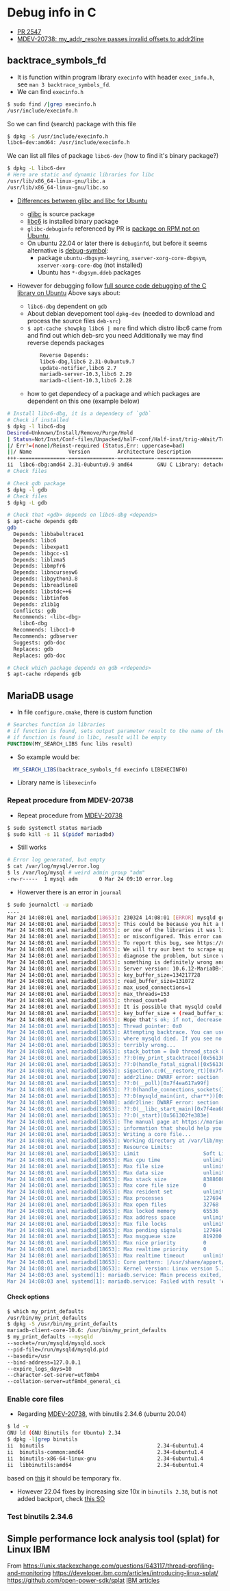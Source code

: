 # Debug info in C
- [PR 2547](https://github.com/MariaDB/server/pull/2547)
- [MDEV-20738: my_addr_resolve passes invalid offsets to addr2line](https://jira.mariadb.org/browse/MDEV-20738)

## backtrace_symbols_fd
- It is function within program library `execinfo` with header `exec_info.h`, see `man 3 backtrace_symbols_fd`.
- We can find `execinfo.h`
```bash
$ sudo find /|grep execinfo.h
/usr/include/execinfo.h
```
So we can find (search) package with this file
```bash
$ dpkg -S /usr/include/execinfo.h 
libc6-dev:amd64: /usr/include/execinfo.h
```
We can list all files of package `libc6-dev` (how to find it's binary package?)
```bash
$ dpkg -L libc6-dev
# Here are static and dynamic libraries for libc
/usr/lib/x86_64-linux-gnu/libc.a
/usr/lib/x86_64-linux-gnu/libc.so
```

- [Differences between glibc and libc for Ubuntu](https://stackoverflow.com/questions/54053087/libc-or-glibc-in-ubuntu)
  - [glibc](https://packages.ubuntu.com/search?keywords=glibc&searchon=sourcenames&suite=all&section=all) is source package
  - [libc6](https://packages.ubuntu.com/search?keywords=libc6&searchon=names&suite=all&section=all) is installed binary package
  - `glibc-debuginfo` referenced by PR is [package on RPM not on Ubuntu](https://unix.stackexchange.com/questions/645907/glibc-debuginfo-ubuntu),
  - On ubuntu 22.04 or later there is `debuginfd`, but before it seems alternative is [debug-symbol](https://wiki.ubuntu.com/Debug%20Symbol%20Packages):
    - package `ubuntu-dbgsym-keyring`, `xserver-xorg-core-dbgsym`, `xserver-xorg-core-dbg` (not installed)
    - Ubuntu has `*-dbgsym.ddeb` packages

- However for debugging follow [full source code debugging of the C library on Ubuntu](https://stackoverflow.com/questions/48278881/gdb-complaining-about-missing-raise-c/48287761#48287761)
  Above says about:
  - `libc6-dbg` dependent on `gdb`
  - About debian devepoment tool `dpkg-dev` (needed to download and process the source files `deb-src`)
  - `$ apt-cache showpkg libc6 | more` find which distro libc6 came from and find out which deb-src you need
    Additionally we may find reverse depends packages
    ```bash
        Reverse Depends:
        libc6-dbg,libc6 2.31-0ubuntu9.7
        update-notifier,libc6 2.7
        mariadb-server-10.3,libc6 2.29
        mariadb-client-10.3,libc6 2.28
    ```
  - how to get dependecy of a package and which packages are dependent on this one (example below)
```bash
# Install libc6-dbg, it is a dependecy of `gdb`
# Check if installed
$ dpkg -l libc6-dbg
Desired=Unknown/Install/Remove/Purge/Hold
| Status=Not/Inst/Conf-files/Unpacked/halF-conf/Half-inst/trig-aWait/Trig-pend
|/ Err?=(none)/Reinst-required (Status,Err: uppercase=bad)
||/ Name            Version         Architecture Description
+++-===============-===============-============-=========================================
ii  libc6-dbg:amd64 2.31-0ubuntu9.9 amd64        GNU C Library: detached debugging symbols
# Check files

# Check gdb package
$ dpkg -l gdb
# Check files
$ dpkg -L gdb

# Check that <gdb> depends on libc6-dbg <depends>
$ apt-cache depends gdb
gdb
  Depends: libbabeltrace1
  Depends: libc6
  Depends: libexpat1
  Depends: libgcc-s1
  Depends: liblzma5
  Depends: libmpfr6
  Depends: libncursesw6
  Depends: libpython3.8
  Depends: libreadline8
  Depends: libstdc++6
  Depends: libtinfo6
  Depends: zlib1g
  Conflicts: gdb
  Recommends: <libc-dbg>
    libc6-dbg
  Recommends: libcc1-0
  Recommends: gdbserver
  Suggests: gdb-doc
  Replaces: gdb
  Replaces: gdb-doc

# Check which package depends on gdb <rdepends>
$ apt-cache rdepends gdb 

```
## MariaDB usage

- In file `configure.cmake`, there is custom function
```cmake
# Searches function in libraries
# if function is found, sets output parameter result to the name of the library
# if function is found in libc, result will be empty 
FUNCTION(MY_SEARCH_LIBS func libs result)
```
- So example would be:
```cmake
  MY_SEARCH_LIBS(backtrace_symbols_fd execinfo LIBEXECINFO)
```
- Library name is `libexecinfo`

### Repeat procedure from MDEV-20738
- Repeat procedure from [MDEV-20738](https://jira.mariadb.org/browse/MDEV-20738)
```bash
$ sudo systemctl status mariadb
$ sudo kill -s 11 $(pidof mariadbd)
```
- Still works
```bash
# Error log generated, but empty
$ cat /var/log/mysql/error.log
$ ls /var/log/mysql # weird admin group "adm"
-rw-r-----  1 mysql adm       0 Mar 24 09:10 error.log
```
- Howerver there is an error in `journal`
```bash
$ sudo journalctl -u mariadb
....
Mar 24 14:08:01 anel mariadbd[18653]: 230324 14:08:01 [ERROR] mysqld got signal 11 ;
Mar 24 14:08:01 anel mariadbd[18653]: This could be because you hit a bug. It is also possible that this binary
Mar 24 14:08:01 anel mariadbd[18653]: or one of the libraries it was linked against is corrupt, improperly built,
Mar 24 14:08:01 anel mariadbd[18653]: or misconfigured. This error can also be caused by malfunctioning hardware.
Mar 24 14:08:01 anel mariadbd[18653]: To report this bug, see https://mariadb.com/kb/en/reporting-bugs
Mar 24 14:08:01 anel mariadbd[18653]: We will try our best to scrape up some info that will hopefully help
Mar 24 14:08:01 anel mariadbd[18653]: diagnose the problem, but since we have already crashed,
Mar 24 14:08:01 anel mariadbd[18653]: something is definitely wrong and this may fail.
Mar 24 14:08:01 anel mariadbd[18653]: Server version: 10.6.12-MariaDB-1:10.6.12+maria~ubu2004 source revision: 4c79e15cc3716f69c044d428>
Mar 24 14:08:01 anel mariadbd[18653]: key_buffer_size=134217728
Mar 24 14:08:01 anel mariadbd[18653]: read_buffer_size=131072
Mar 24 14:08:01 anel mariadbd[18653]: max_used_connections=1
Mar 24 14:08:01 anel mariadbd[18653]: max_threads=153
Mar 24 14:08:01 anel mariadbd[18653]: thread_count=0
Mar 24 14:08:01 anel mariadbd[18653]: It is possible that mysqld could use up to
Mar 24 14:08:01 anel mariadbd[18653]: key_buffer_size + (read_buffer_size + sort_buffer_size)*max_threads = 467967 K  bytes of memory
Mar 24 14:08:01 anel mariadbd[18653]: Hope that's ok; if not, decrease some variables in the equation.
Mar 24 14:08:01 anel mariadbd[18653]: Thread pointer: 0x0
Mar 24 14:08:01 anel mariadbd[18653]: Attempting backtrace. You can use the following information to find out
Mar 24 14:08:01 anel mariadbd[18653]: where mysqld died. If you see no messages after this, something went
Mar 24 14:08:01 anel mariadbd[18653]: terribly wrong...
Mar 24 14:08:01 anel mariadbd[18653]: stack_bottom = 0x0 thread_stack 0x49000
Mar 24 14:08:01 anel mariadbd[18653]: ??:0(my_print_stacktrace)[0x5613038340c2]
Mar 24 14:08:01 anel mariadbd[18653]: ??:0(handle_fatal_signal)[0x5613032fbc55]
Mar 24 14:08:01 anel mariadbd[18653]: sigaction.c:0(__restore_rt)[0x7f4ea65a7420]
Mar 24 14:08:01 anel mariadbd[19078]: addr2line: DWARF error: section .debug_info is larger than its filesize! (0x93ef57 vs 0x530ea0)
Mar 24 14:08:01 anel mariadbd[18653]: ??:0(__poll)[0x7f4ea617a99f]
Mar 24 14:08:01 anel mariadbd[18653]: ??:0(handle_connections_sockets())[0x561302fee35a]
Mar 24 14:08:01 anel mariadbd[18653]: ??:0(mysqld_main(int, char**))[0x561302feee96]
Mar 24 14:08:01 anel mariadbd[19080]: addr2line: DWARF error: section .debug_info is larger than its filesize! (0x93ef57 vs 0x530ea0)
Mar 24 14:08:01 anel mariadbd[18653]: ??:0(__libc_start_main)[0x7f4ea608c083]
Mar 24 14:08:01 anel mariadbd[18653]: ??:0(_start)[0x561302fe383e]
Mar 24 14:08:01 anel mariadbd[18653]: The manual page at https://mariadb.com/kb/en/how-to-produce-a-full-stack-trace-for-mysqld/ contai>
Mar 24 14:08:01 anel mariadbd[18653]: information that should help you find out what is causing the crash.
Mar 24 14:08:01 anel mariadbd[18653]: Writing a core file...
Mar 24 14:08:01 anel mariadbd[18653]: Working directory at /var/lib/mysql
Mar 24 14:08:01 anel mariadbd[18653]: Resource Limits:
Mar 24 14:08:01 anel mariadbd[18653]: Limit                     Soft Limit           Hard Limit           Units
Mar 24 14:08:01 anel mariadbd[18653]: Max cpu time              unlimited            unlimited            seconds
Mar 24 14:08:01 anel mariadbd[18653]: Max file size             unlimited            unlimited            bytes
Mar 24 14:08:01 anel mariadbd[18653]: Max data size             unlimited            unlimited            bytes
Mar 24 14:08:01 anel mariadbd[18653]: Max stack size            8388608              unlimited            bytes
Mar 24 14:08:01 anel mariadbd[18653]: Max core file size        0                    unlimited            bytes
Mar 24 14:08:01 anel mariadbd[18653]: Max resident set          unlimited            unlimited            bytes
Mar 24 14:08:01 anel mariadbd[18653]: Max processes             127694               127694               processes
Mar 24 14:08:01 anel mariadbd[18653]: Max open files            32768                32768                files
Mar 24 14:08:01 anel mariadbd[18653]: Max locked memory         65536                65536                bytes
Mar 24 14:08:01 anel mariadbd[18653]: Max address space         unlimited            unlimited            bytes
Mar 24 14:08:01 anel mariadbd[18653]: Max file locks            unlimited            unlimited            locks
Mar 24 14:08:01 anel mariadbd[18653]: Max pending signals       127694               127694               signals
Mar 24 14:08:01 anel mariadbd[18653]: Max msgqueue size         819200               819200               bytes
Mar 24 14:08:01 anel mariadbd[18653]: Max nice priority         0                    0
Mar 24 14:08:01 anel mariadbd[18653]: Max realtime priority     0                    0
Mar 24 14:08:01 anel mariadbd[18653]: Max realtime timeout      unlimited            unlimited            us
Mar 24 14:08:01 anel mariadbd[18653]: Core pattern: |/usr/share/apport/apport -p%p -s%s -c%c -d%d -P%P -u%u -g%g -- %E
Mar 24 14:08:01 anel mariadbd[18653]: Kernel version: Linux version 5.15.0-67-generic (buildd@lcy02-amd64-029) (gcc (Ubuntu 9.4.0-1ubun>
Mar 24 14:08:03 anel systemd[1]: mariadb.service: Main process exited, code=dumped, status=11/SEGV
Mar 24 14:08:03 anel systemd[1]: mariadb.service: Failed with result 'core-dump'.
```
#### Check options
```bash
$ which my_print_defaults 
/usr/bin/my_print_defaults
$ dpkg -S /usr/bin/my_print_defaults 
mariadb-client-core-10.6: /usr/bin/my_print_defaults
$ my_print_defaults --mysqld
--socket=/run/mysqld/mysqld.sock
--pid-file=/run/mysqld/mysqld.pid
--basedir=/usr
--bind-address=127.0.0.1
--expire_logs_days=10
--character-set-server=utf8mb4
--collation-server=utf8mb4_general_ci
```
### Enable core files


- Regarding [MDEV-20738](https://jira.mariadb.org/browse/MDEV-20738),
with binutils 2.34.6 (ubuntu 20.04)
```bash
$ ld -v
GNU ld (GNU Binutils for Ubuntu) 2.34
$ dpkg -l|grep binutils
ii  binutils                                     2.34-6ubuntu1.4                      amd64        GNU assembler, linker and binary utilities
ii  binutils-common:amd64                        2.34-6ubuntu1.4                      amd64        Common files for the GNU assembler, linker and binary utilities
ii  binutils-x86-64-linux-gnu                    2.34-6ubuntu1.4                      amd64        GNU binary utilities, for x86-64-linux-gnu target
ii  libbinutils:amd64                            2.34-6ubuntu1.4                      amd64        GNU binary utilities (private shared library)
```
based on [this](https://bugs.launchpad.net/ubuntu/+source/binutils/+bug/1977958) it should be temporary fix.
- However 22.04 fixes by increasing size 10x in `binutils 2.38`, but is not added backport, check [this SO](https://stackoverflow.com/questions/71410361/what-to-do-with-dwarf-error-section-debug-info-is-larger-than-its-filesize)
### Test binutils 2.34.6


## Simple performance lock analysis tool (splat) for Linux IBM
From https://unix.stackexchange.com/questions/643117/thread-profiling-and-monitoring
https://developer.ibm.com/articles/introducing-linux-splat/
https://github.com/open-power-sdk/splat
[IBM articles](https://developer.ibm.com/technologies/linux/articles/)

